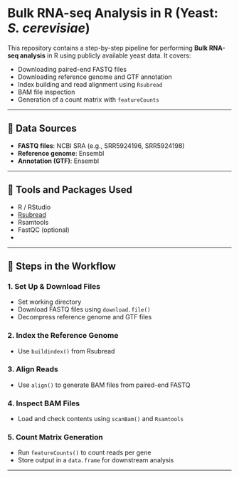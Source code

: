 # Bulk RNA-seq Analysis in R (Yeast: *S. cerevisiae*)

This repository contains a step-by-step pipeline for performing **Bulk RNA-seq analysis** in R using publicly available yeast data. It covers:

- Downloading paired-end FASTQ files
- Downloading reference genome and GTF annotation
- Index building and read alignment using `Rsubread`
- BAM file inspection
- Generation of a count matrix with `featureCounts`

---

## 🧬 Data Sources

- **FASTQ files**: NCBI SRA (e.g., SRR5924196, SRR5924198)
- **Reference genome**: Ensembl
- **Annotation (GTF)**: Ensembl

---

## 🧰 Tools and Packages Used

- R / RStudio
- [Rsubread](https://bioconductor.org/packages/release/bioc/html/Rsubread.html)
- Rsamtools
- FastQC (optional)
- 
---

## 🧪 Steps in the Workflow

### 1. Set Up & Download Files
- Set working directory
- Download FASTQ files using `download.file()`
- Decompress reference genome and GTF files

### 2. Index the Reference Genome
- Use `buildindex()` from Rsubread

### 3. Align Reads
- Use `align()` to generate BAM files from paired-end FASTQ

### 4. Inspect BAM Files
- Load and check contents using `scanBam()` and `Rsamtools`

### 5. Count Matrix Generation
- Run `featureCounts()` to count reads per gene
- Store output in a `data.frame` for downstream analysis

---

